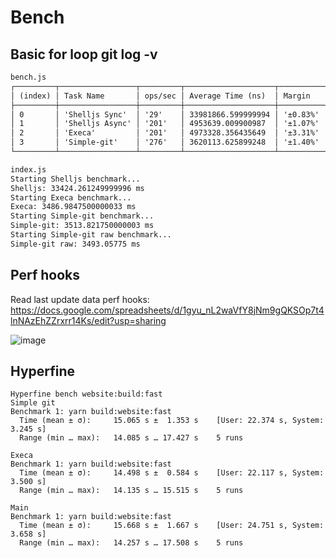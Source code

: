 # Bench

## Basic for loop git log -v
```txt
bench.js
┌─────────┬─────────────────┬─────────┬────────────────────┬──────────┬─────────┐
│ (index) │ Task Name       │ ops/sec │ Average Time (ns)  │ Margin   │ Samples │
├─────────┼─────────────────┼─────────┼────────────────────┼──────────┼─────────┤
│ 0       │ 'Shelljs Sync'  │ '29'    │ 33981866.599999994 │ '±0.83%' │ 15      │
│ 1       │ 'Shelljs Async' │ '201'   │ 4953639.009900987  │ '±1.07%' │ 101     │
│ 2       │ 'Execa'         │ '201'   │ 4973328.356435649  │ '±3.31%' │ 101     │
│ 3       │ 'Simple-git'    │ '276'   │ 3620113.625899248  │ '±1.40%' │ 139     │
└─────────┴─────────────────┴─────────┴────────────────────┴──────────┴─────────┘

index.js
Starting Shelljs benchmark...
Shelljs: 33424.261249999996 ms
Starting Execa benchmark...
Execa: 3486.9847500000033 ms
Starting Simple-git benchmark...
Simple-git: 3513.821750000003 ms
Starting Simple-git raw benchmark...
Simple-git raw: 3493.05775 ms
```
## Perf hooks
Read last update data perf hooks:
https://docs.google.com/spreadsheets/d/1gyu_nL2waVfY8jNm9gQKSOp7t4lnNAzEhZZrxrr14Ks/edit?usp=sharing

![image](https://github.com/user-attachments/assets/5fcf254f-01bd-4bb8-b276-a540df59553b)

## Hyperfine
```
Hyperfine bench website:build:fast
Simple git 
Benchmark 1: yarn build:website:fast
  Time (mean ± σ):     15.065 s ±  1.353 s    [User: 22.374 s, System: 3.245 s]
  Range (min … max):   14.085 s … 17.427 s    5 runs

Execa
Benchmark 1: yarn build:website:fast
  Time (mean ± σ):     14.498 s ±  0.584 s    [User: 22.117 s, System: 3.500 s]
  Range (min … max):   14.135 s … 15.515 s    5 runs

Main
Benchmark 1: yarn build:website:fast
  Time (mean ± σ):     15.668 s ±  1.667 s    [User: 24.751 s, System: 3.658 s]
  Range (min … max):   14.257 s … 17.508 s    5 runs
```
